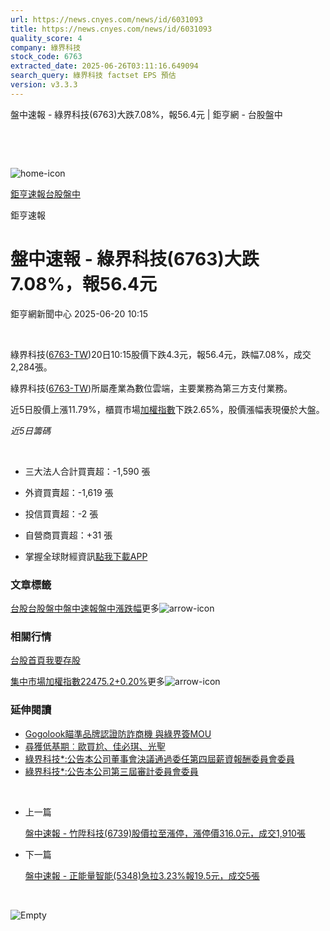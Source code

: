 ```yaml
---
url: https://news.cnyes.com/news/id/6031093
title: https://news.cnyes.com/news/id/6031093
quality_score: 4
company: 綠界科技
stock_code: 6763
extracted_date: 2025-06-26T03:11:16.649094
search_query: 綠界科技 factset EPS 預估
version: v3.3.3
---
```


盤中速報 - 綠界科技(6763)大跌7.08%，報56.4元 | 鉅亨網 - 台股盤中

‌

‌

![home-icon](/assets/icons/breadCrumb/symbol-icon-home.svg)

[鉅亨速報](/news/cat/anue_live)[台股盤中](/news/cat/tw_live)

鉅亨速報

# 盤中速報 - 綠界科技(6763)大跌7.08%，報56.4元

鉅亨網新聞中心 2025-06-20 10:15

‌

綠界科技([6763-TW](https://www.cnyes.com/twstock/6763))20日10:15股價下跌4.3元，報56.4元，跌幅7.08%，成交2,284張。

綠界科技([6763-TW](https://www.cnyes.com/twstock/6763))所屬產業為數位雲端，主要業務為第三方支付業務。

近5日股價上漲11.79%，櫃買市場[加權指數](https://invest.cnyes.com/index/TWS/TSE01)下跌2.65%，股價漲幅表現優於大盤。

*近5日籌碼*

‌

* 三大法人合計買賣超：-1,590 張
* 外資買賣超：-1,619 張
* 投信買賣超：-2 張
* 自營商買賣超：+31 張

* 掌握全球財經資訊[點我下載APP](http://www.cnyes.com/app/?utm_source=mweb&utm_medium=HamMenuBanner&utm_campaign=fixed&utm_content=entr)

### 文章標籤

[台股](https://news.cnyes.com/tag/台股 "台股")[台股盤中](https://news.cnyes.com/tag/台股盤中 "台股盤中")[盤中速報](https://news.cnyes.com/tag/盤中速報 "盤中速報")[盤中漲跌幅](https://news.cnyes.com/tag/盤中漲跌幅 "盤中漲跌幅")更多![arrow-icon](/assets/icons/arrows/arrow-down.svg)

### 相關行情

[台股首頁](https://www.cnyes.com/twstock)[我要存股](https://supr.link/8OHaU)

[集中市場加權指數22475.2+0.20%](https://invest.cnyes.com/index/TWS/TSE01)更多![arrow-icon](/assets/icons/arrows/arrow-down.svg)

### 延伸閱讀

* [Gogolook瞄準品牌認證防詐商機 與綠界簽MOU](/news/id/5993681)
* [尋獲低基期︰歐買尬、佳必琪、光聖](/news/id/5964825)
* [綠界科技\*:公告本公司董事會決議通過委任第四屆薪資報酬委員會委員](/news/id/6016424)
* [綠界科技\*:公告本公司第三屆審計委員會委員](/news/id/6016423)

‌

* 上一篇

  [盤中速報 - 竹陞科技(6739)股價拉至漲停，漲停價316.0元，成交1,910張](/news/id/6031313)
* 下一篇

  [盤中速報 - 正能量智能(5348)急拉3.23%報19.5元，成交5張](/news/id/6029472)

‌

![Empty](/assets/icons/skeleton/empty-image.svg)

‌